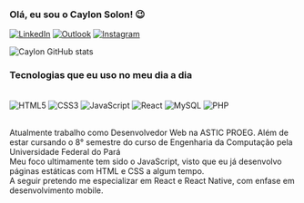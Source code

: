 ### Olá, eu sou o Caylon Solon! 😉
[![LinkedIn](https://img.shields.io/badge/LinkedIn-0077B5?style=for-the-badge&logo=linkedin&logoColor=white)](https://www.linkedin.com/in/caylon-solon-monte-costa-10624823b/)
[![Outlook](	https://img.shields.io/badge/Microsoft_Outlook-0078D4?style=for-the-badge&logo=microsoft-outlook&logoColor=white)](mailto:caylonsolon@hotmail.com)
[![Instagram](https://img.shields.io/badge/Instagram-E4405F?style=for-the-badge&logo=instagram&logoColor=white)](https://www.instagram.com/ca_ylon/)

![Caylon GitHub stats](https://github-readme-stats.vercel.app/api?username=7Caylon7&show_icons=true&theme=gruvbox)

### Tecnologias que eu uso no meu dia a dia
<div style = "display: inline_block"></br>
  <img align="center" alt = "HTML5" src = "https://img.shields.io/badge/HTML5-E34F26?style=for-the-badge&logo=html5&logoColor=white"/>
  <img align="center" alt = "CSS3" src = "https://img.shields.io/badge/CSS3-1572B6?style=for-the-badge&logo=css3&logoColor=white"/>
  <img align="center" alt = "JavaScript" src = "https://img.shields.io/badge/JavaScript-323330?style=for-the-badge&logo=javascript&logoColor=F7DF1E"/>
  <img align="center" alt = "React" src = "https://img.shields.io/badge/React-20232A?style=for-the-badge&logo=react&logoColor=61DAFB"/>
  <img align="center" alt = "MySQL" src = "https://img.shields.io/badge/MySQL-00000F?style=for-the-badge&logo=mysql&logoColor=white"/>
  <img align="center" alt = "PHP" src = "https://img.shields.io/badge/PHP-777BB4?style=for-the-badge&logo=php&logoColor=white"/>
  
</div> </br>

Atualmente trabalho como Desenvolvedor Web na ASTIC PROEG. Além de estar 
cursando o 8° semestre do curso de Engenharia da Computação pela Universidade Federal do Pará</br>
Meu foco ultimamente tem sido o JavaScript, visto que eu já desenvolvo páginas estáticas com HTML e CSS a algum tempo.</br>
A seguir pretendo me especializar em React e React Native, com enfase em desenvolvimento mobile.</br>
